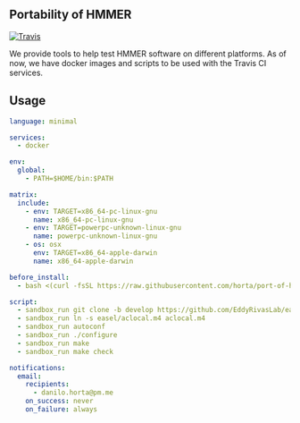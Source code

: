 ## Portability of HMMER

[![Travis](https://img.shields.io/travis/com/horta/port-of-hmmer.svg)](https://travis-ci.com/horta/port-of-hmmer)

We provide tools to help test HMMER software on different platforms.
As of now, we have docker images and scripts to be used with the Travis CI services.

## Usage

```yaml
language: minimal

services:
  - docker

env:
  global:
    - PATH=$HOME/bin:$PATH

matrix:
  include:
    - env: TARGET=x86_64-pc-linux-gnu
      name: x86_64-pc-linux-gnu
    - env: TARGET=powerpc-unknown-linux-gnu
      name: powerpc-unknown-linux-gnu
    - os: osx
      env: TARGET=x86_64-apple-darwin
      name: x86_64-apple-darwin

before_install:
  - bash <(curl -fsSL https://raw.githubusercontent.com/horta/port-of-hmmer/master/ci/travis.sh)

script:
  - sandbox_run git clone -b develop https://github.com/EddyRivasLab/easel.git
  - sandbox_run ln -s easel/aclocal.m4 aclocal.m4
  - sandbox_run autoconf
  - sandbox_run ./configure
  - sandbox_run make
  - sandbox_run make check

notifications:
  email:
    recipients:
      - danilo.horta@pm.me
    on_success: never
    on_failure: always
```
